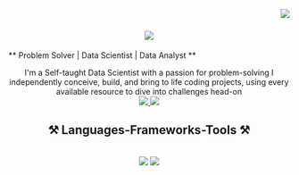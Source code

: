 <img align="right" src="https://visitor-badge.laobi.icu/badge?page_id=trystan-geoffre.trystan-geoffre" />

<h1 align="center">
    <img src="https://readme-typing-svg.herokuapp.com/?font=Righteous&size=35&center=true&vCenter=true&width=450&height=70&duration=4500&lines=Hey!+👋;+I'm+Trystan;Welcome to my Github!" />
</h1>

** Problem Solver | Data Scientist | Data Analyst **

<div align="center">
I'm a Self-taught Data Scientist with a passion for problem-solving
I independently conceive, build, and bring to life coding projects,
using every available resource to dive into challenges head-on 
</div>

<div align="center"> 
  <a href="mailto:trystan.geoffre@gmail.com">
    <img src="https://img.shields.io/badge/Gmail-333333?style=for-the-badge&logo=gmail&logoColor=white" />
  </a>
  <a href="https://www.linkedin.com/in/trystan-geoffre-03/" target="_blank">
    <img src="https://img.shields.io/badge/LinkedIn-0077B5?style=for-the-badge&logo=linkedin&logoColor=white" target="_blank" />
  </a>
</div>


<h2 align="center">⚒️ Languages-Frameworks-Tools ⚒️</h2>
<br/>
<div align="center">
    <img src="https://skillicons.dev/icons?i=react,bootstrap,mui,html,css,vscode,github,figma,tailwind,git,r" />
    <img src="https://skillicons.dev/icons?i=nodejs,python,javascript,typescript,express,firebase,mongodb,c,java,nextjs,mysql,flask" /><br>
</div>





